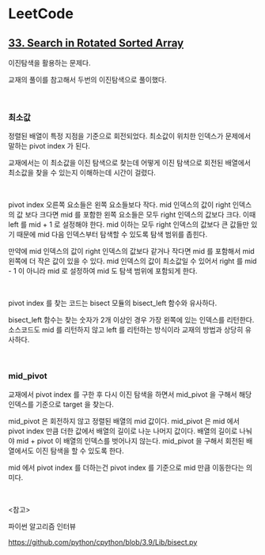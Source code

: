 # LeetCode

## [33. Search in Rotated Sorted Array](https://leetcode.com/problems/search-in-rotated-sorted-array/)

이진탐색을 활용하는 문제다.

교재의 풀이를 참고해서 두번의 이진탐색으로 풀이했다.

<br>

### 최소값

정렬된 배열이 특정 지점을 기준으로 회전되었다. 최소값이 위치한 인덱스가 문제에서 말하는 pivot index 가 된다.

교재에서는 이 최소값을 이진 탐색으로 찾는데 어떻게 이진 탐색으로 회전된 배열에서 최소값을 찾을 수 있는지 이해하는데 시간이 걸렸다.

<br>

pivot index 오른쪽 요소들은 왼쪽 요소들보다 작다. mid 인덱스의 값이 right 인덱스의 값 보다 크다면 mid 를 포함한 왼쪽 요소들은 모두 right 인덱스의 값보다 크다. 이때 left 를 mid + 1 로 설정해야 한다. mid 이하는 모두 right 인덱스의 값보다 큰 값들만 있기 때문에 mid 다음 인덱스부터 탐색할 수 있도록 탐색 범위를 좁힌다.

만약에 mid 인덱스의 값이 right 인덱스의 값보다 같거나 작다면 mid 를 포함해서 mid 왼쪽에 더 작은 값이 있을 수 있다. mid 인덱스의 값이 최소값일 수 있어서 right 를 mid - 1 이 아니라 mid 로 설정하여 mid 도 탐색 범위에 포함되게 한다.

<br>

pivot index 를 찾는 코드는 bisect 모듈의 bisect_left 함수와 유사하다. 

bisect_left 함수는 찾는 숫자가 2개 이상인 경우 가장 왼쪽에 있는 인덱스를 리턴한다. 소스코드도 mid 를 리턴하지 않고 left 를 리턴하는 방식이라 교재의 방법과 상당히 유사하다.

<br>

### mid_pivot

교재에서 pivot index 를 구한 후 다시 이진 탐색을 하면서 mid_pivot 을 구해서 해당 인덱스를 기준으로 target 을 찾는다.

mid_pivot 은 회전하지 않고 정렬된 배열의 mid 값이다. mid_pivot 은 mid 에서 pivot index 만큼 더한 값에서 배열의 길이로 나눈 나머지 값이다. 배열의 길이로 나눠야 mid + pivot 이 배열의 인덱스를 벗어나지 않는다. mid_pivot 을 구해서 회전된 배열에서도 이진 탐색을 할 수 있도록 한다.

mid 에서 pivot index 를 더하는건 pivot index 를 기준으로 mid 만큼 이동한다는 의미다.

<br>

<참고>

파이썬 알고리즘 인터뷰

https://github.com/python/cpython/blob/3.9/Lib/bisect.py

